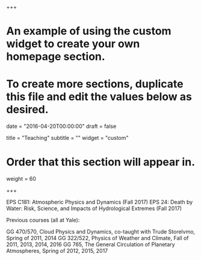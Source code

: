 +++
# An example of using the custom widget to create your own homepage section.
# To create more sections, duplicate this file and edit the values below as desired.

date = "2016-04-20T00:00:00"
draft = false

title = "Teaching"
subtitle = ""
widget = "custom"

# Order that this section will appear in.
weight = 60

+++

EPS C181:  Atmospheric Physics and Dynamics (Fall 2017)
EPS 24: Death by Water: Risk, Science, and Impacts of Hydrological Extremes (Fall 2017)

Previous courses (all at Yale):

GG 470/570, Cloud Physics and Dynamics, co-taught with Trude Storelvmo, Spring of 2011, 2014
GG 322/522, Physics of Weather and Climate, Fall of 2011, 2013, 2014, 2016
GG 765, The General Circulation of Planetary Atmospheres, Spring of 2012, 2015, 2017
 
